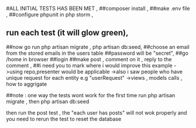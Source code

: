 #ALL INITIAL TESTS HAS BEEN MET , 
##composer install ,
 ##make .env file ,
##configure phpunit in php storm ,
## run each test (it will glow green),
  ##now go run 
 php artisan migrate , php artisan db:seed, 
 ##choose an email from the stored emails in the users table 
 ##password will be "secret",
 ##go /home in browser 
 ##login 
 ##make post , comment on it , reply to the comment ,
 ##i need you to mark where i would improve this example 
     ->using repo,presenter would be applicable 
     ->also i saw people who have unique request for each entity e.g "userRequest"
     ->views , models calls , how to aggrigate 
     
 ##note :
  one way the tests wont work for the first time 
  run php artisan migrate , then php artisan db:seed

  then run the post test , the "each user has posts"
will not wok properly and you need to rerun the test to reset the database 


